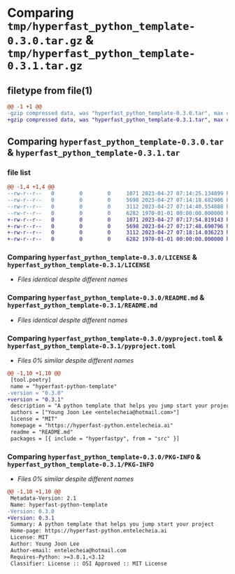 # Comparing `tmp/hyperfast_python_template-0.3.0.tar.gz` & `tmp/hyperfast_python_template-0.3.1.tar.gz`

## filetype from file(1)

```diff
@@ -1 +1 @@
-gzip compressed data, was "hyperfast_python_template-0.3.0.tar", max compression
+gzip compressed data, was "hyperfast_python_template-0.3.1.tar", max compression
```

## Comparing `hyperfast_python_template-0.3.0.tar` & `hyperfast_python_template-0.3.1.tar`

### file list

```diff
@@ -1,4 +1,4 @@
--rw-r--r--   0        0        0     1071 2023-04-27 07:14:25.134899 hyperfast_python_template-0.3.0/LICENSE
--rw-r--r--   0        0        0     5698 2023-04-27 07:14:18.682906 hyperfast_python_template-0.3.0/README.md
--rw-r--r--   0        0        0     3112 2023-04-27 07:14:40.554888 hyperfast_python_template-0.3.0/pyproject.toml
--rw-r--r--   0        0        0     6282 1970-01-01 00:00:00.000000 hyperfast_python_template-0.3.0/PKG-INFO
+-rw-r--r--   0        0        0     1071 2023-04-27 07:17:54.819143 hyperfast_python_template-0.3.1/LICENSE
+-rw-r--r--   0        0        0     5698 2023-04-27 07:17:48.690796 hyperfast_python_template-0.3.1/README.md
+-rw-r--r--   0        0        0     3112 2023-04-27 07:18:14.036223 hyperfast_python_template-0.3.1/pyproject.toml
+-rw-r--r--   0        0        0     6282 1970-01-01 00:00:00.000000 hyperfast_python_template-0.3.1/PKG-INFO
```

### Comparing `hyperfast_python_template-0.3.0/LICENSE` & `hyperfast_python_template-0.3.1/LICENSE`

 * *Files identical despite different names*

### Comparing `hyperfast_python_template-0.3.0/README.md` & `hyperfast_python_template-0.3.1/README.md`

 * *Files identical despite different names*

### Comparing `hyperfast_python_template-0.3.0/pyproject.toml` & `hyperfast_python_template-0.3.1/pyproject.toml`

 * *Files 0% similar despite different names*

```diff
@@ -1,10 +1,10 @@
 [tool.poetry]
 name = "hyperfast-python-template"
-version = "0.3.0"
+version = "0.3.1"
 description = "A python template that helps you jump start your project"
 authors = ["Young Joon Lee <entelecheia@hotmail.com>"]
 license = "MIT"
 homepage = "https://hyperfast-python.entelecheia.ai"
 readme = "README.md"
 packages = [{ include = "hyperfastpy", from = "src" }]
```

### Comparing `hyperfast_python_template-0.3.0/PKG-INFO` & `hyperfast_python_template-0.3.1/PKG-INFO`

 * *Files 0% similar despite different names*

```diff
@@ -1,10 +1,10 @@
 Metadata-Version: 2.1
 Name: hyperfast-python-template
-Version: 0.3.0
+Version: 0.3.1
 Summary: A python template that helps you jump start your project
 Home-page: https://hyperfast-python.entelecheia.ai
 License: MIT
 Author: Young Joon Lee
 Author-email: entelecheia@hotmail.com
 Requires-Python: >=3.8.1,<3.12
 Classifier: License :: OSI Approved :: MIT License
```

